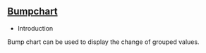## [Bumpchart](/basic/bumpchart)

- Introduction

Bump chart can be used to display the change of grouped values.
